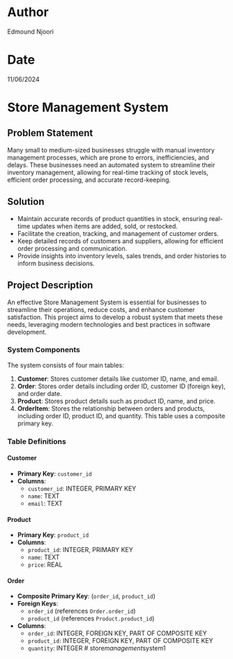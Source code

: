 # Author
Edmound Njoori


# Date
11/06/2024

# Store Management System

## Problem Statement
Many small to medium-sized businesses struggle with manual inventory management processes, which are prone to errors, inefficiencies, and delays. These businesses need an automated system to streamline their inventory management, allowing for real-time tracking of stock levels, efficient order processing, and accurate record-keeping.

## Solution
- Maintain accurate records of product quantities in stock, ensuring real-time updates when items are added, sold, or restocked.
- Facilitate the creation, tracking, and management of customer orders.
- Keep detailed records of customers and suppliers, allowing for efficient order processing and communication.
- Provide insights into inventory levels, sales trends, and order histories to inform business decisions.

## Project Description
An effective Store Management System is essential for businesses to streamline their operations, reduce costs, and enhance customer satisfaction. This project aims to develop a robust system that meets these needs, leveraging modern technologies and best practices in software development.

### System Components
The system consists of four main tables:
1. **Customer**: Stores customer details like customer ID, name, and email.
2. **Order**: Stores order details including order ID, customer ID (foreign key), and order date.
3. **Product**: Stores product details such as product ID, name, and price.
4. **OrderItem**: Stores the relationship between orders and products, including order ID, product ID, and quantity. This table uses a composite primary key.

### Table Definitions

#### Customer
- **Primary Key**: `customer_id`
- **Columns**:
  - `customer_id`: INTEGER, PRIMARY KEY
  - `name`: TEXT
  - `email`: TEXT

#### Product
- **Primary Key**: `product_id`
- **Columns**:
  - `product_id`: INTEGER, PRIMARY KEY
  - `name`: TEXT
  - `price`: REAL

#### Order
- **Composite Primary Key**: (`order_id`, `product_id`)
- **Foreign Keys**: 
  - `order_id` (references `Order.order_id`)
  - `product_id` (references `Product.product_id`)
- **Columns**:
  - `order_id`: INTEGER, FOREIGN KEY, PART OF COMPOSITE KEY
  - `product_id`: INTEGER, FOREIGN KEY, PART OF COMPOSITE KEY
  - `quantity`: INTEGER
#   s t o r e _ m a n a g e m e n t _ s y s t e m 1  
 